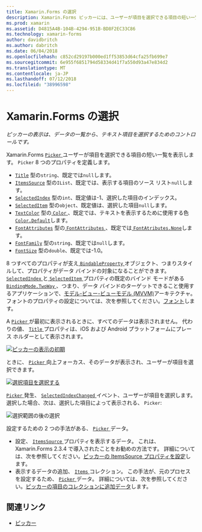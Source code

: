 ```yaml
---
title: Xamarin.Forms の選択
description: Xamarin.Forms ピッカーには、ユーザーが項目を選択できる項目の短い一覧が表示されます。 この記事では、ピッカー クラスを使用して、データの一覧から、テキスト項目を選択する方法について説明します。
ms.prod: xamarin
ms.assetid: D4815A4B-104B-4294-951B-BD8F2EC33C86
ms.technology: xamarin-forms
author: davidbritch
ms.author: dabritch
ms.date: 06/04/2018
ms.openlocfilehash: c852cd29197b000ed1ff53853d64cfa25fb699e7
ms.sourcegitcommit: 6e955f6851794d58334d41f7a550d93a47e834d2
ms.translationtype: MT
ms.contentlocale: ja-JP
ms.lasthandoff: 07/12/2018
ms.locfileid: "38996598"
---
```

# <a name="xamarinforms-picker"></a>Xamarin.Forms の選択

_ピッカーの表示は、データの一覧から、テキスト項目を選択するためのコントロールです。_

Xamarin.Forms [ `Picker` ](xref:Xamarin.Forms.Picker)ユーザーが項目を選択できる項目の短い一覧を表示します。 `Picker` 8 つのプロパティを定義します。

- [`Title`](xref:Xamarin.Forms.Picker.Title) 型の`string`、既定では`null`します。
- [`ItemsSource`](xref:Xamarin.Forms.Picker.ItemsSource) 型の`IList`、既定では、表示する項目のソース リスト`null`します。
- [`SelectedIndex`](xref:Xamarin.Forms.Picker.SelectedIndex) 型の`int`、既定値は-1、選択した項目のインデックス。
- [`SelectedItem`](xref:Xamarin.Forms.Picker.SelectedItem) 型の`object`、既定値は、選択した項目`null`します。
- [`TextColor`](xref:Xamarin.Forms.Picker.TextColor) 型の[ `Color` ](xref:Xamarin.Forms.Color)、既定では、テキストを表示するために使用する色[ `Color.Default`](xref:Xamarin.Forms.Color.Default)します。
- [`FontAttributes`](xref:Xamarin.Forms.Picker.FontAttributes) 型の[ `FontAttributes` ](xref:Xamarin.Forms.FontAttributes)、既定では[ `FontAtributes.None`](xref:Xamarin.Forms.FontAttributes.None)します。
- [`FontFamily`](xref:Xamarin.Forms.Picker.FontFamily) 型の`string`、既定では`null`します。
- [`FontSize`](xref:Xamarin.Forms.Picker.FontSize) 型の`double`、既定では-1.0。

8 つすべてのプロパティが支え[ `BindableProperty` ](xref:Xamarin.Forms.BindableProperty)オブジェクト、つまりスタイルして、プロパティがデータ バインドの対象になることができます。 [ `SelectedIndex` ](xref:Xamarin.Forms.Picker.SelectedIndex)と[ `SelectedItem` ](xref:Xamarin.Forms.Picker.SelectedItem)プロパティの既定のバインド モードがある[ `BindingMode.TwoWay` ](xref:Xamarin.Forms.BindingMode.TwoWay)、つまり、データ バインドのターゲットできること使用するアプリケーションで、[モデル-ビュー-ビューモデル (MVVM)](~/xamarin-forms/enterprise-application-patterns/mvvm.md)アーキテクチャ。 フォントのプロパティの設定については、次を参照してください。[フォント](~/xamarin-forms/user-interface/text/fonts.md)します。

A [ `Picker` ](xref:Xamarin.Forms.Picker)が最初に表示されるときに、すべてのデータは表示されません。 代わりの値、 [ `Title` ](xref:Xamarin.Forms.Picker.Title)プロパティは、iOS および Android プラットフォームにプレース ホルダーとして表示されます。

[![](images/picker-initial.png "ピッカーの表示の初期")](images/picker-initial-large.png#lightbox "初期ピッカーの表示")

ときに、 [ `Picker` ](xref:Xamarin.Forms.Picker)向上フォーカス、そのデータが表示され、ユーザーが項目を選択できます。

[![](images/picker-selection.png "選択項目を選択する")](images/picker-selection-large.png#lightbox "ピッカーの項目を選択します。")

[ `Picker` ](xref:Xamarin.Forms.Picker)発生、 [ `SelectedIndexChanged` ](xref:Xamarin.Forms.Picker.SelectedIndexChanged)イベント、ユーザーが項目を選択します。 選択した場合、次は、選択した項目によって表示される、 `Picker`:

![](images/picker-after-selection.png "選択範囲の後の選択")

設定するための 2 つの手法がある、 [ `Picker` ](xref:Xamarin.Forms.Picker)データ。

- 設定、 [ `ItemsSource` ](xref:Xamarin.Forms.Picker.ItemsSource)プロパティを表示するデータ。 これは、Xamarin.Forms 2.3.4 で導入されたことをお勧めの方法です。 詳細については、次を参照してください。[ピッカーの ItemsSource プロパティを設定](populating-itemssource.md)します。
- 表示するデータの追加、 [ `Items` ](xref:Xamarin.Forms.Picker.Items)コレクション。 この手法が、元のプロセスを設定するため、 [ `Picker` ](xref:Xamarin.Forms.Picker)データ。 詳細については、次を参照してください。[ピッカーの項目のコレクションに追加データ](populating-items.md)します。

## <a name="related-links"></a>関連リンク

- [ピッカー](xref:Xamarin.Forms.Picker)
